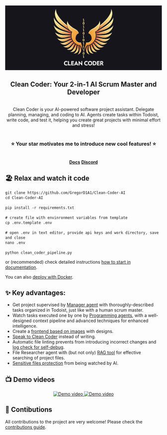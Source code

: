 ![Logo](./assets/logo_wide_2.png)
<div align="center">
<h2>Clean Coder: Your 2-in-1 AI Scrum Master and Developer</h2>
<br>
Clean Coder is your AI-powered software project assistant. Delegate planning, managing, and coding to AI. Agents create tasks within Todoist, write code, and test it, helping you create great projects with minimal effort and stress!
<br>
<br>
<h3>⭐️ Your star motivates me to introduce new cool features! ⭐️</h3>  
<br>
<td align="center">
<a href="https://clean-coder.dev/" target="_blank"><strong>Docs</strong></a>
<a href="https://discord.gg/8gat7Pv7QJ" target="_blank"><strong>Discord</strong></a>
</td>
</div>

## 🏖️ Relax and watch it code

```
git clone https://github.com/GregorD1A1/Clean-Coder-AI
cd Clean-Coder-AI

pip install -r requirements.txt

# create file with envinronment variables from template
cp .env.template .env

# open .env in text editor, provide api keys and work directory, save and close
nano .env

python clean_coder_pipeline.py
```
or (recommended) check detailed instructions [how to start in documentation](https://clean-coder.dev/quick_start/programmer_pipeline/).

You can also [deploy with Docker](https://clean-coder.dev/quick_start/run_with_docker/).


## ✨ Key advantages:

- Get project supervised by [Manager agent](https://clean-coder.dev/quick_start/manager/) with thoroughly-described tasks organized in Todoist, just like with a human scrum master.
- Watch tasks executed one by one by [Programming agents](https://clean-coder.dev/quick_start/programmer_pipeline/), with a well-designed context pipeline and advanced techniques for enhanced intelligence.
- Create a [frontend based on images](https://clean-coder.dev/features/working_with_images/) with designs.
- [Speak to Clean Coder](https://clean-coder.dev/features/talk_to_cc/) instead of writing.
- Automatic file linting prevents from introducing incorrect changes and [log check for self-debug](https://clean-coder.dev/advanced_features_installation/logs_check/).
- File Researcher agent with (but not only) [RAG tool](https://clean-coder.dev/advanced_features_installation/similarity_search_for_researcher/) for effective searching of project files.
- [Sensitive files protection](https://clean-coder.dev/features/sensitive_file_protection/) from being watched by AI.

## 📺 Demo videos

<div align="center">
<a href="https://youtu.be/LLiABw4gY_w" title="Greg's Tech video">
  <img src="https://img.youtube.com/vi/LLiABw4gY_w/maxresdefault.jpg" width="600" alt="Demo video">
</a>

<a href="https://youtu.be/d5qbX-v4qwM" title="Planes video">
  <img src="https://img.youtube.com/vi/d5qbX-v4qwM/maxresdefault.jpg" width="600" alt="Demo video">
</a>
</div>

## 🌱 Contibutions

All contributions to the project are very welcome! Please check the [contributions guide](https://clean-coder.dev/community/contributions_guide/).
